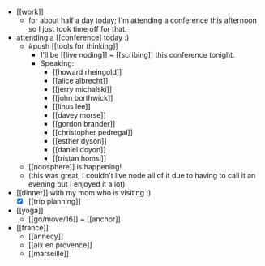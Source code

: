 - [[work]]
  - for about half a day today; I'm attending a conference this afternoon so I just took time off for that.
- attending a [[conference] today :)
  - #push [[tools for thinking]]
    - I'll be [[live noding]] ~ [[scribing]] this conference tonight.
    - Speaking:
      - [[howard rheingold]]
      - [[alice albrecht]]
      - [[jerry michalski]]
      - [[john borthwick]]
      - [[linus lee]]
      - [[davey morse]]
      - [[gordon brander]]
      - [[christopher pedregal]]
      - [[esther dyson]]
      - [[daniel doyon]]
      - [[tristan homsi]]
  - [[noosphere]] is happening!
  - (this was great, I couldn't live node all of it due to having to call it an evening but I enjoyed it a lot)
- [[dinner]] with my mom who is visiting :)
  - [x] [[trip planning]]
- [[yoga]]
  - [[go/move/16]] ~ [[anchor]]
- [[france]]
  - [[annecy]]
  - [[aix en provence]]
  - [[marseille]]
